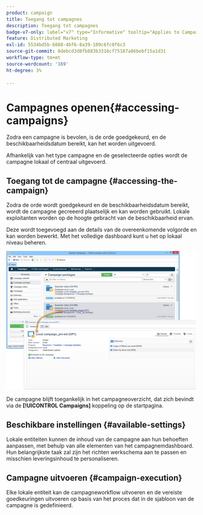 ```yaml
---
product: campaign
title: Toegang tot campagnes
description: Toegang tot campagnes
badge-v7-only: label="v7" type="Informative" tooltip="Applies to Campaign Classic v7 only"
feature: Distributed Marketing
exl-id: 5534bd5b-6888-4bf6-8a39-109c6fc0f6c3
source-git-commit: 8debcd3d8fb883b3316cf75187a86bebf15a1d31
workflow-type: tm+mt
source-wordcount: '169'
ht-degree: 3%

---
```


# Campagnes openen{#accessing-campaigns}



Zodra een campagne is bevolen, is de orde goedgekeurd, en de beschikbaarheidsdatum bereikt, kan het worden uitgevoerd.

Afhankelijk van het type campagne en de geselecteerde opties wordt de campagne lokaal of centraal uitgevoerd.

## Toegang tot de campagne {#accessing-the-campaign}

Zodra de orde wordt goedgekeurd en de beschikbaarheidsdatum bereikt, wordt de campagne gecreeerd plaatselijk en kan worden gebruikt. Lokale exploitanten worden op de hoogte gebracht van de beschikbaarheid ervan.

Deze wordt toegevoegd aan de details van de overeenkomende volgorde en kan worden bewerkt. Met het volledige dashboard kunt u het op lokaal niveau beheren.

![](assets/mkg_dist_local_op_edit_new_op1.png)

De campagne blijft toegankelijk in het campagneoverzicht, dat zich bevindt via de **[!UICONTROL Campaigns]** koppeling op de startpagina.

## Beschikbare instellingen {#available-settings}

Lokale entiteiten kunnen de inhoud van de campagne aan hun behoeften aanpassen, met behulp van alle elementen van het campagnemdashboard. Hun belangrijkste taak zal zijn het richten werkschema aan te passen en misschien leveringsinhoud te personaliseren.

## Campagne uitvoeren {#campaign-execution}

Elke lokale entiteit kan de campagneworkflow uitvoeren en de vereiste goedkeuringen uitvoeren op basis van het proces dat in de sjabloon van de campagne is gedefinieerd.
